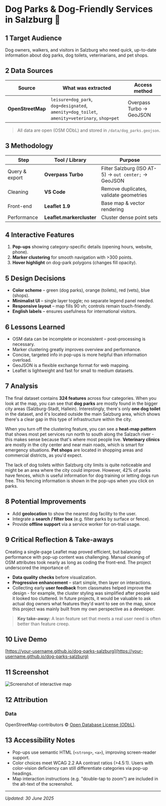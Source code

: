 # Dog Parks & Dog-Friendly Services in Salzburg 🐾

## 1  Target Audience

Dog owners, walkers, and visitors in Salzburg who need quick, up-to-date information about dog parks, dog toilets, veterinarians, and pet shops.

## 2  Data Sources

| Source            | What was extracted                                                                           | Access method            |
| ----------------- | -------------------------------------------------------------------------------------------- | ------------------------ |
| **OpenStreetMap** | `leisure=dog_park`, `dog=designated`, `amenity=dog_toilet`, `amenity=veterinary`, `shop=pet` | Overpass Turbo → GeoJSON |

> All data are open (OSM ODbL) and stored in `/data/dog_parks.geojson`.

## 3  Methodology

| Step           | Tool / Library            | Purpose                                              |
| -------------- | ------------------------- | ---------------------------------------------------- |
| Query & export | **Overpass Turbo**        | Filter Salzburg (ISO AT-5) → `out center;` → GeoJSON |
| Cleaning       | **VS Code**        | Remove duplicates, validate geometries               |
| Front-end      | **Leaflet 1.9**           | Base map & vector rendering                          |
| Performance    | **Leaflet.markercluster** | Cluster dense point sets                             |

## 4  Interactive Features

1. **Pop-ups** showing category-specific details (opening hours, website, phone).
2. **Marker clustering** for smooth navigation with >300 points.
3. **Hover highlight** on dog-park polygons (changes fill opacity).

## 5  Design Decisions

* **Color scheme** – green (dog parks), orange (toilets), red (vets), blue (shops).
* **Minimalist UI** – single layer toggle; no separate legend panel needed.
* **Responsive layout** – map fills 90 vh; controls remain touch-friendly.
* **English labels** – ensures usefulness for international visitors.

## 6  Lessons Learned

* OSM data can be incomplete or inconsistent – post-processing is necessary.
* Marker clustering greatly improves overview and performance.
* Concise, targeted info in pop-ups is more helpful than information overload.
* GeoJSON is a flexible exchange format for web mapping.
* Leaflet is lightweight and fast for small to medium datasets.

## 7  Analysis

The final dataset contains **324 features** across four categories. When you look at the map, you can see that **dog parks** are mostly found in the bigger city areas (Salzburg-Stadt, Hallein). Interestingly, there's only **one dog toilet** in the dataset, and it's located outside the main Salzburg area, which shows there's a clear gap in this type of infrastructure within the city.

When you turn off the clustering feature, you can see a **heat-map pattern** that shows most pet services run north to south along the Salzach river - this makes sense because that's where most people live. **Veterinary clinics** are mostly in the city center and near main roads, which is smart for emergency situations. **Pet shops** are located in shopping areas and commercial districts, as you'd expect.

The lack of dog toilets within Salzburg city limits is quite noticeable and might be an area where the city could improve. However, 42% of parks have fences, which is useful information for dog training or letting dogs run free. This fencing information is shown in the pop-ups when you click on parks.

## 8  Potential Improvements

* Add **geolocation** to show the nearest dog facility to the user.
* Integrate a **search / filter box** (e.g. filter parks by surface or fence).
* Provide **offline support** via a service worker for on-trail usage.

## 9  Critical Reflection & Take-aways

Creating a single-page Leaflet map proved efficient, but balancing performance with pop-up content was challenging. Manual cleaning of OSM attributes took nearly as long as coding the front-end. The project underscored the importance of:

* **Data quality checks** before visualization.
* **Progressive enhancement** – start simple, then layer on interactions.
* Collecting early **user feedback** from classmates helped improve the design - for example, the cluster styling was simplified after people said it looked too cluttered. In future projects, it would be valuable to ask actual dog owners what features they'd want to see on the map, since this project was mainly built from my own perspective as a developer.

> **Key take-away:** A lean feature set that meets a real user need is often better than feature creep.

## 10  Live Demo

[https://your-username.github.io/dog-parks-salzburg](https://your-username.github.io/dog-parks-salzburg)

## 11  Screenshot

![Screenshot of interactive map](docs/screenshot.png)

## 12  Attribution

### Data

OpenStreetMap contributors © [Open Database License (ODbL)](https://opendatacommons.org/licenses/odbl/).

## 13  Accessibility Notes

* Pop-ups use semantic HTML (`<strong>`, `<a>`), improving screen-reader support.
* Color choices meet WCAG 2.2 AA contrast ratios (>4.5:1). Users with color-vision deficiency can still differentiate categories via pop-up headings.
* Map interaction instructions (e.g. "double-tap to zoom") are included in the alt-text of the screenshot.

---

*Updated: 30 June 2025*